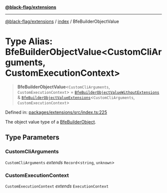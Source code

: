 [**@black-flag/extensions**](../../README.md)

***

[@black-flag/extensions](../../README.md) / [index](../README.md) / BfeBuilderObjectValue

# Type Alias: BfeBuilderObjectValue\<CustomCliArguments, CustomExecutionContext\>

> **BfeBuilderObjectValue**\<`CustomCliArguments`, `CustomExecutionContext`\> = [`BfeBuilderObjectValueWithoutExtensions`](BfeBuilderObjectValueWithoutExtensions.md) & [`BfeBuilderObjectValueExtensions`](BfeBuilderObjectValueExtensions.md)\<`CustomCliArguments`, `CustomExecutionContext`\>

Defined in: [packages/extensions/src/index.ts:225](https://github.com/Xunnamius/black-flag/blob/a49f96af98d9a9d96fd7dc9946a709fd368c04c2/packages/extensions/src/index.ts#L225)

The object value type of a [BfeBuilderObject](BfeBuilderObject.md).

## Type Parameters

### CustomCliArguments

`CustomCliArguments` *extends* `Record`\<`string`, `unknown`\>

### CustomExecutionContext

`CustomExecutionContext` *extends* `ExecutionContext`
